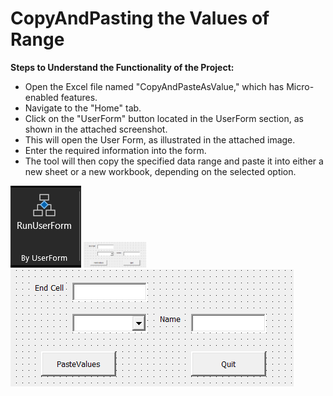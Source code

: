 # CopyAndPasting the Values of Range

**Steps to Understand the Functionality of the Project:**

 - Open the Excel file named "CopyAndPasteAsValue," which has Micro-enabled features.
 - Navigate to the "Home" tab.
 - Click on the "UserForm" button located in the UserForm section, as shown in the attached screenshot.
 - This will open the User Form, as illustrated in the attached image.
 - Enter the required information into the form.
 - The tool will then copy the specified data range and paste it into either a new sheet or a new workbook, depending on the selected option.

![alt text](UserFormButton.png)
<img src="CopyAndTest Range\UserForm.png" width=100>
![alt text](UserForm.png)
